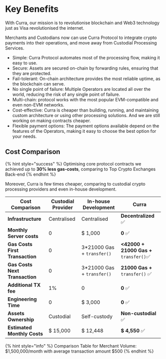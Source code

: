 # Key Benefits

With Curra, our mission is to revolutionise blockchain and Web3 technology just as Visa revolutionised the internet.

Merchants and Custodians now can use Curra Protocol to integrate crypto payments into their operations, and move away from Custodial Processing Services.

* Simple: Curra Protocol automates most of the processing flow, making it easy to use.&#x20;
* Secure: Assets are secured on-chain by forwarding rules, ensuring that they are protected.&#x20;
* Fail-tolerant: On-chain architecture provides the most reliable uptime, as the blockchain can serve.&#x20;
* No single point of failure: Multiple Operators are located all over the world, reducing the risk of any single point of failure.&#x20;
* Multi-chain: protocol works with the most popular EVM-compatible and even non-EVM networks.&#x20;
* Cost-effective: Curra is cheaper than building, running, and maintaining custom architecture or using other processing solutions. And we are still working on making contracts cheaper.
* Flexible payment options: The payment options available depend on the features of the Operators, making it easy to choose the best option for your needs.&#x20;

## Cost Comparison

{% hint style="success" %}
Optimising core protocol contracts we achieved up to **30% less gas-costs**, comparing to Top Crypto Exchanges Back-end
{% endhint %}

Moreover, Curra is few times cheaper, comparing to custodial crypto processing providers and even in-house development.

<table data-view="cards"><thead><tr><th>Cost Comparison</th><th>Custodial Provider</th><th>In-house Development</th><th>Curra</th></tr></thead><tbody><tr><td><strong>Infrastructure</strong></td><td>Centralised</td><td>Centralised</td><td><strong>Decentralized</strong> ✅</td></tr><tr><td><strong>Monthly Server costs</strong></td><td>0</td><td>$ 1,000</td><td><strong>0</strong> ✅</td></tr><tr><td><strong>Gas Costs First Transaction</strong></td><td>0</td><td>3*21000 Gas + <code>transfer()</code></td><td><strong>&#x3C;42000 + 21000 Gas +</strong> <code>transfer()</code>✅</td></tr><tr><td><strong>Gas Costs Next Transaction</strong></td><td>0</td><td>3*21000 Gas + <code>transfer()</code></td><td><strong>21000 Gas +</strong> <code>transfer()</code> ✅</td></tr><tr><td><strong>Additional TX fee</strong></td><td>1%</td><td>0</td><td><strong>0</strong> ✅</td></tr><tr><td><strong>Engineering Time</strong></td><td>0</td><td>$ 3,000</td><td><strong>0</strong> ✅</td></tr><tr><td><strong>Assets Ownership</strong></td><td>Custodial</td><td>Self-custody</td><td><strong>Non-custodial</strong> ✅</td></tr><tr><td><strong>Estimated Monthly Costs</strong></td><td>$ 15,000</td><td>$ 12,448</td><td><strong>$ 4,550 </strong><mark style="color:green;"><strong></strong></mark> ✅</td></tr></tbody></table>

{% hint style="info" %}
Comparison Table for Merchant Volume: $1,500,000/month with average transaction amount $500
{% endhint %}
